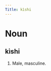 ```yaml
---
Title: kìshi
---
```


Noun
================================

kìshi
----------------

1. Male, masculine.
